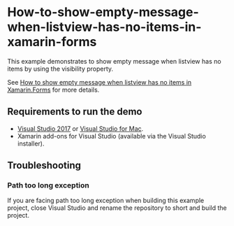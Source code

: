 # How-to-show-empty-message-when-listview-has-no-items-in-xamarin-forms
This example demonstrates to show empty message when listview has no items by using the visibility property.

See [How to show empty message when listview has no items in Xamarin.Forms]() for more details.
## <a name="requirements-to-run-the-demo"></a>Requirements to run the demo ##

* [Visual Studio 2017](https://visualstudio.microsoft.com/downloads/) or [Visual Studio for Mac](https://visualstudio.microsoft.com/vs/mac/).
* Xamarin add-ons for Visual Studio (available via the Visual Studio installer).

## <a name="troubleshooting"></a>Troubleshooting ##
### Path too long exception
If you are facing path too long exception when building this example project, close Visual Studio and rename the repository to short and build the project.